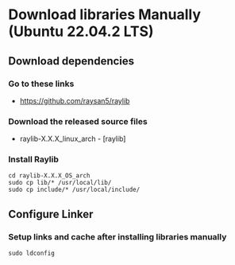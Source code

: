 # Download libraries Manually (Ubuntu 22.04.2 LTS)

## Download dependencies
### Go to these links
- https://github.com/raysan5/raylib

### Download the released source files
- raylib-X.X.X_linux_arch - [raylib]

### Install Raylib
```
cd raylib-X.X.X_OS_arch
sudo cp lib/* /usr/local/lib/
sudo cp include/* /usr/local/include/
```

## Configure Linker
### Setup links and cache after installing libraries manually
```
sudo ldconfig
```
